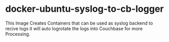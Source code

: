 # docker-ubuntu-syslog-to-cb-logger
This Image Creates Containers that can be used as syslog backend to recive logs it will auto logrotate the logs into Couchbase for more Processing.
